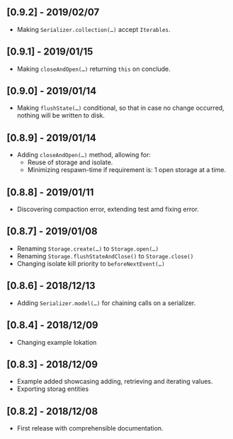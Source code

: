 ## [0.9.2] - 2019/02/07

* Making `Serializer.collection(…)` accept `Iterables`.

## [0.9.1] - 2019/01/15

* Making `closeAndOpen(…)` returning `this` on conclude.

## [0.9.0] - 2019/01/14

* Making `flushState(…)` conditional, so that in case no change occurred, nothing will be written to disk.

## [0.8.9] - 2019/01/14

* Adding `closeAndOpen(…)` method, allowing for:
  * Reuse of storage and isolate.
  * Minimizing respawn-time if requirement is: 1 open storage at a time.

## [0.8.8] - 2019/01/11

* Discovering compaction error, extending test amd fixing error.

## [0.8.7] - 2019/01/08

* Renaming `Storage.create(…)` to `Storage.open(…)`
* Renaming `Storage.flushStateAndClose()` to `Storage.close()`
* Changing isolate kill priority to `beforeNextEvent(…)`

## [0.8.6] - 2018/12/13

* Adding `Serializer.model(…)` for chaining calls on a serializer.

## [0.8.4] - 2018/12/09

* Changing example lokation

## [0.8.3] - 2018/12/09

* Example added showcasing adding, retrieving and iterating values.
* Exporting storag entities

## [0.8.2] - 2018/12/08

* First release with comprehensible documentation.
